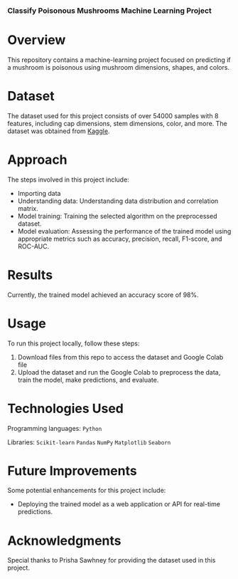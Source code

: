 ### Classify Poisonous Mushrooms Machine Learning Project

# Overview

This repository contains a machine-learning project focused on predicting if a mushroom is poisonous using mushroom dimensions, shapes, and colors. 

# Dataset

The dataset used for this project consists of over 54000 samples with 8 features, including cap dimensions, stem dimensions, color, and more. The dataset was obtained from [Kaggle](https://www.kaggle.com/datasets/prishasawhney/mushroom-dataset?rvi=1).

# Approach

The steps involved in this project include:

- Importing data
- Understanding data: Understanding data distribution and correlation matrix.
- Model training: Training the selected algorithm on the preprocessed dataset.
- Model evaluation: Assessing the performance of the trained model using appropriate metrics such as accuracy, precision, recall, F1-score, and ROC-AUC.

# Results

Currently, the trained model achieved an accuracy score of 98%. 



# Usage

To run this project locally, follow these steps:

1. Download files from this repo to access the dataset and Google Colab file
2. Upload the dataset and run the Google Colab to preprocess the data, train the model, make predictions, and evaluate.
   
# Technologies Used

Programming languages: `Python`

Libraries: `Scikit-learn` `Pandas` `NumPy` `Matplotlib` `Seaborn`

# Future Improvements

Some potential enhancements for this project include:

- Deploying the trained model as a web application or API for real-time predictions.

# Acknowledgments

Special thanks to Prisha Sawhney for providing the dataset used in this project.
